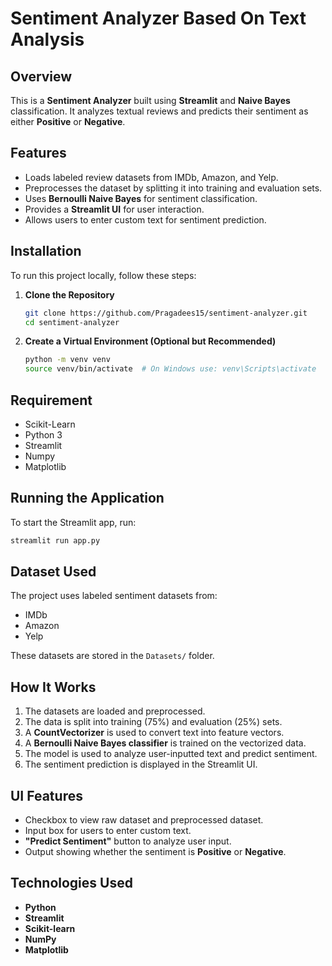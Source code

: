 # Sentiment Analyzer Based On Text Analysis

## Overview
This is a **Sentiment Analyzer** built using **Streamlit** and **Naive Bayes** classification. It analyzes textual reviews and predicts their sentiment as either **Positive** or **Negative**.

## Features
- Loads labeled review datasets from IMDb, Amazon, and Yelp.
- Preprocesses the dataset by splitting it into training and evaluation sets.
- Uses **Bernoulli Naive Bayes** for sentiment classification.
- Provides a **Streamlit UI** for user interaction.
- Allows users to enter custom text for sentiment prediction.

## Installation

To run this project locally, follow these steps:

1. **Clone the Repository**
   ```sh
   git clone https://github.com/Pragadees15/sentiment-analyzer.git
   cd sentiment-analyzer
   ```

2. **Create a Virtual Environment (Optional but Recommended)**
   ```sh
   python -m venv venv
   source venv/bin/activate  # On Windows use: venv\Scripts\activate
   ```

## Requirement
- Scikit-Learn
- Python 3
- Streamlit
- Numpy
- Matplotlib

## Running the Application

To start the Streamlit app, run:
```sh
streamlit run app.py
```

## Dataset Used
The project uses labeled sentiment datasets from:
- IMDb
- Amazon
- Yelp

These datasets are stored in the `Datasets/` folder.

## How It Works
1. The datasets are loaded and preprocessed.
2. The data is split into training (75%) and evaluation (25%) sets.
3. A **CountVectorizer** is used to convert text into feature vectors.
4. A **Bernoulli Naive Bayes classifier** is trained on the vectorized data.
5. The model is used to analyze user-inputted text and predict sentiment.
6. The sentiment prediction is displayed in the Streamlit UI.

## UI Features
- Checkbox to view raw dataset and preprocessed dataset.
- Input box for users to enter custom text.
- **"Predict Sentiment"** button to analyze user input.
- Output showing whether the sentiment is **Positive** or **Negative**.

## Technologies Used
- **Python**
- **Streamlit**
- **Scikit-learn**
- **NumPy**
- **Matplotlib**


